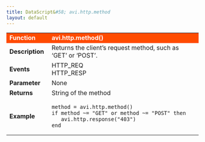 ```yaml
---
title: DataScript&#58; avi.http.method
layout: default
---
```

<table class="table table-hover"> 
 <tbody> 
  <tr bgcolor="ff4b00"> 
   <td width="100"> <font size="3" color="white"><strong>Function</strong></font> </td> 
   <td width="600"><font color="white"><b>avi.http.method()</b></font></td> 
  </tr> 
  <tr> 
   <td width="100"> <font size="3"><strong>Description</strong></font> </td> 
   <td width="600">Returns the client’s request method, such as ‘GET’ or ‘POST’.</td> 
  </tr> 
  <tr> 
   <td width="100"> <font size="3"><strong>Events</strong></font> </td> 
   <td width="600">HTTP_REQ<br> HTTP_RESP</td> 
  </tr> 
  <tr> 
   <td width="100"> <font size="3"><strong>Parameter</strong></font> </td> 
   <td width="600">None</td> 
  </tr> 
  <tr> 
   <td width="100"> <font size="3"><strong>Returns</strong></font> </td> 
   <td width="600">String of the method</td> 
  </tr> 
  <tr> 
   <td width="100"> <font size="3"><strong>Example</strong></font> </td> 
   <td width="600"> 
    <!-- Crayon Syntax Highlighter v2.7.1 --> <pre><code class="language-lua">method = avi.http.method()
if method ~= "GET" or method ~= "POST" then
   avi.http.response("403")
end</code></pre> 
    <!-- [Format Time: 0.0029 seconds] --> </td> 
  </tr> 
 </tbody> 
</table>